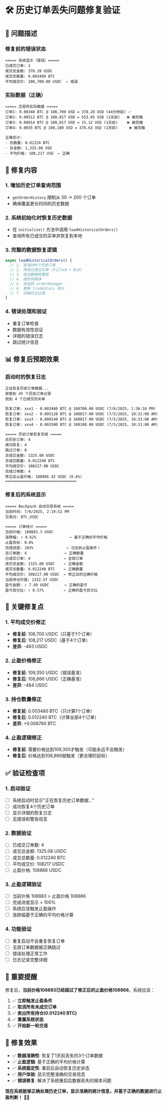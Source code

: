 # 🛠️ 历史订单丢失问题修复验证

## 🐛 **问题描述**

### **修复前的错误状态**
```
===== 系统显示（错误）=====
已成交订单: 1
成交总金额: 378.28 USDC  
成交总数量: 0.003480 BTC
平均成交价: 108,700.00 USDC  ← 错误
```

### **实际数据（正确）**
```
===== 交易所实际数据 =====
订单1: 0.00348 BTC @ 108,700 USD = 378.28 USD (44分钟前) ✅
订单2: 0.00512 BTC @ 108,017 USD = 553.05 USD (1天前)   ❌ 被忽略
订单3: 0.00014 BTC @ 108,017 USD = 15.12 USD (1天前)    ❌ 被忽略
订单4: 0.0035 BTC @ 108,180 USD = 378.63 USD (1天前)     ❌ 被忽略

正确总计:
- 总数量: 0.01224 BTC
- 总金额: 1,325.08 USD  
- 平均价格: 108,217 USD  ← 正确
```

## 🔧 **修复内容**

### **1. 增加历史订单查询范围**
- `getOrderHistory` 限制从 50 → 200 个订单
- 确保覆盖更长时间的历史数据

### **2. 系统初始化时恢复历史数据**
- 在 `initialize()` 方法中调用 `loadHistoricalOrders()`
- 查询所有已成交的买单并恢复到本地

### **3. 完整的数据恢复逻辑**
```javascript
async loadHistoricalOrders() {
  // 1. 查询200个历史订单
  // 2. 筛选已成交买单 (Filled + Bid)
  // 3. 验证数据完整性
  // 4. 按时间排序
  // 5. 添加到 orderManager
  // 6. 更新 tradeStats 统计
  // 7. 详细日志记录
}
```

### **4. 错误处理和验证**
- 重复订单检查
- 数据有效性验证
- 详细的错误日志
- 跳过统计信息

## 📊 **修复后预期效果**

### **启动时的恢复日志**
```
正在恢复历史订单数据...
获取到 45 个历史订单记录
找到 4 个已成交的买单

恢复订单: xxx1 - 0.003480 BTC @ 108700.00 USDC (7/6/2025, 1:36:18 PM)
恢复订单: xxx2 - 0.005120 BTC @ 108017.00 USDC (7/5/2025, 10:31:00 AM) 
恢复订单: xxx3 - 0.000140 BTC @ 108017.00 USDC (7/5/2025, 10:31:00 AM)
恢复订单: xxx4 - 0.003500 BTC @ 108180.00 USDC (7/5/2025, 10:31:00 AM)

===== 历史订单恢复完成 =====
总历史订单: 4
成功恢复: 4
跳过订单: 0
总成交金额: 1325.08 USDC
总成交数量: 0.012240 BTC
平均成交价: 108217.00 USDC
完成订单数: 4
修正后止盈价格: 108866.42 USDC (0.6%)
================================
```

### **修复后的系统显示**
```
===== Backpack 自动交易系统 =====
当前时间: 7/6/2025, 2:19:52 PM
交易对: BTC_USDC

===== 订单统计 =====
当前价格: 108883.3 USDC
涨跌幅: ↑ 0.62%               ← 基于正确的平均价格
止盈目标: 0.6%
完成进度: 103%               ← 已达到止盈条件！
总订单数: 4                 ← 正确数量
已成交订单: 4               ← 全部订单
成交总金额: 1325.08 USDC    ← 正确金额
成交总数量: 0.012240 BTC    ← 正确数量  
平均成交价: 108217.00 USDC  ← 修正后的正确价格
当前持仓价值: 1332.57 USDC
盈亏金额: ↑ 7.49 USDC       ← 正确的盈亏
盈亏百分比: ↑ 0.57%         ← 正确的盈亏百分比
```

## 🎯 **关键修复点**

### **1. 平均成交价修正**
- **修复前**: 108,700 USDC（只基于1个订单）
- **修复后**: 108,217 USDC（基于4个订单）
- **差异**: -483 USDC

### **2. 止盈价格修正**  
- **修复前**: 109,350 USDC（错误基准）
- **修复后**: 108,866 USDC（正确基准）
- **差异**: -484 USDC

### **3. 持仓数量修正**
- **修复前**: 0.003480 BTC（只计算1个订单）
- **修复后**: 0.012240 BTC（计算全部4个订单）
- **差异**: +0.008760 BTC

### **4. 止盈逻辑修正**
- **修复前**: 需要价格达到109,350才触发（可能永远不会触发）
- **修复后**: 价格达到108,866就触发（更合理的目标）

## ✅ **验证检查项**

### **1. 启动验证**
- [ ] 系统启动时显示"正在恢复历史订单数据..."
- [ ] 成功恢复4个历史订单
- [ ] 显示详细的恢复日志
- [ ] 无错误和警告信息

### **2. 数据验证**
- [ ] 已成交订单数: 4 
- [ ] 成交总金额: 1325.08 USDC
- [ ] 成交总数量: 0.012240 BTC
- [ ] 平均成交价: 108217 USDC
- [ ] 止盈价格: 108866 USDC

### **3. 止盈逻辑验证**
- [ ] 当前价格 108883 > 止盈价格 108866
- [ ] 完成进度显示 > 100%
- [ ] 系统应该触发止盈操作
- [ ] 涨跌幅基于正确的平均价格计算

### **4. 功能验证**
- [ ] 重复启动不会重复恢复订单
- [ ] 无效订单数据被正确跳过
- [ ] 错误处理正常工作
- [ ] 日志记录完整详细

## 🚨 **重要提醒**

修复后，**当前价格108883已经超过了修正后的止盈价格108866**，系统应该：

1. ✅ **立即触发止盈条件**
2. ✅ **取消所有未成交订单**  
3. ✅ **卖出所有持仓(0.012240 BTC)**
4. ✅ **重置系统状态**
5. ✅ **开始新一轮交易**

## 🎉 **修复效果**

- ✅ **数据准确性**: 恢复了1天前丢失的3个订单数据
- ✅ **止盈逻辑**: 基于正确的平均价格计算
- ✅ **系统稳定性**: 重启后自动恢复历史状态  
- ✅ **用户体验**: 显示完整准确的交易信息
- ✅ **错误修复**: 解决了系统重启后数据丢失的根本问题

**现在系统能够正确处理历史订单，显示准确的统计信息，并基于正确的数据进行止盈判断！** 🎯✨
